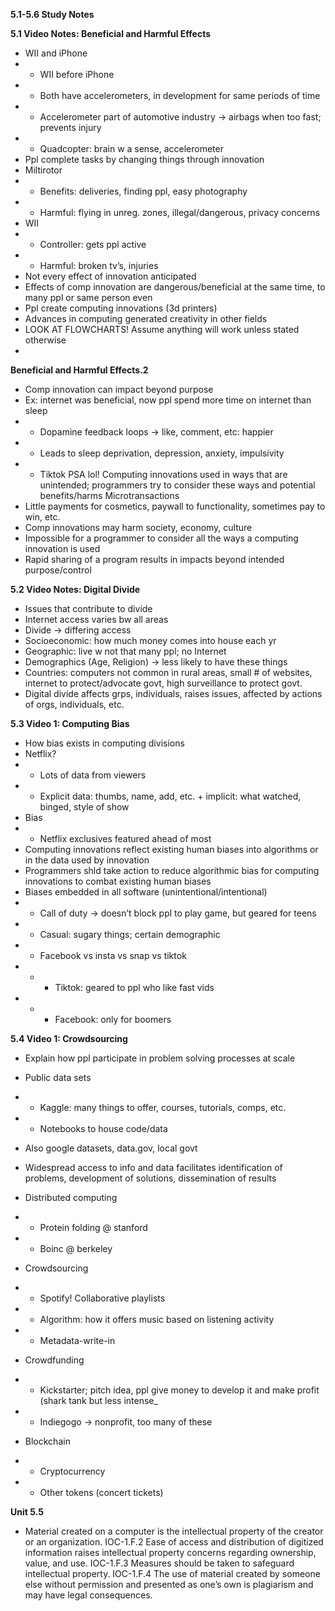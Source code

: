 ****5.1-5.6 Study Notes****

**5.1 Video Notes: Beneficial and Harmful Effects**
* WII and iPhone
* * WII before iPhone
* * Both have accelerometers, in development for same periods of time
* * Accelerometer part of automotive industry → airbags when too fast; prevents injury
* * Quadcopter: brain w a sense, accelerometer
* Ppl complete tasks by changing things through innovation
* Miltirotor
* * Benefits: deliveries, finding ppl, easy photography
* * Harmful: flying in unreg. zones, illegal/dangerous, privacy concerns
* WII
* * Controller: gets ppl active
* * Harmful: broken tv’s, injuries
* Not every effect of innovation anticipated
* Effects of comp innovation are dangerous/beneficial at the same time, to many ppl or same person even
* Ppl create computing innovations (3d printers)
* Advances in computing generated creativity in other fields
* LOOK AT FLOWCHARTS! Assume anything will work unless stated otherwise
*
**Beneficial and Harmful Effects.2**
* Comp innovation can impact beyond purpose
* Ex: internet was beneficial, now ppl spend more time on internet than sleep
* * Dopamine feedback loops → like, comment, etc: happier
* * Leads to sleep deprivation, depression, anxiety, impulsivity
* * Tiktok PSA lol!
Computing innovations used in ways that are unintended; programmers try to consider these ways and potential benefits/harms
Microtransactions
* Little payments for cosmetics, paywall to functionality, sometimes pay to win, etc.
* Comp innovations may harm society, economy, culture
* Impossible for a programmer to consider all the ways a computing innovation is used
* Rapid sharing of a program results in impacts beyond intended purpose/control


**5.2 Video Notes: Digital Divide**
* Issues that contribute to divide
* Internet access varies bw all areas
* Divide → differing access
* Socioeconomic: how much money comes into house each yr
* Geographic: live  w not that many ppl; no Internet
* Demographics (Age, Religion) → less likely to have these things
* Countries: computers not common in rural areas, small # of websites, internet to protect/advocate govt, high surveillance to protect govt.
* Digital divide affects grps, individuals, raises issues, affected by actions of orgs, individuals, etc.

**5.3 Video 1: Computing Bias**
* How bias exists in computing divisions
* Netflix?
* * Lots of data from viewers
* * Explicit data: thumbs, name, add, etc. + implicit: what watched, binged, style of show
* Bias
* * Netflix exclusives featured ahead of most
* Computing innovations reflect existing human biases into algorithms or in the data used by innovation
* Programmers shld take action to reduce algorithmic bias for computing innovations to combat existing human biases
* Biases embedded in all software (unintentional/intentional)
* * Call of duty → doesn’t block ppl to play game, but geared for teens
* * Casual: sugary things; certain demographic
* * Facebook vs insta vs snap vs tiktok
* * * Tiktok: geared to ppl who like fast vids
* * * Facebook: only for boomers

**5.4 Video 1: Crowdsourcing**
* Explain how ppl participate in problem solving processes at scale
* Public data sets
* * Kaggle: many things to offer, courses, tutorials, comps, etc.
* * Notebooks to house code/data
* Also google datasets, data.gov, local govt
* Widespread access to info and data facilitates identification of problems, development of solutions, dissemination of results
* Distributed computing
* * Protein folding @ stanford
* * Boinc @ berkeley

* Crowdsourcing
* * Spotify! Collaborative playlists
* * Algorithm: how it offers music based on listening activity
* * Metadata-write-in
* Crowdfunding
* * Kickstarter; pitch idea, ppl give money to develop it and make profit (shark tank but less intense_
* * Indiegogo → nonprofit, too many of these
* Blockchain
* * Cryptocurrency
* * Other tokens (concert tickets)

**Unit 5.5**
* Material created on a computer is the intellectual property of the creator or an organization. IOC-1.F.2 Ease of access and distribution of digitized information raises intellectual property concerns regarding ownership, value, and use. IOC-1.F.3 Measures should be taken to safeguard intellectual property. IOC-1.F.4 The use of material created by someone else without permission and presented as one’s own is plagiarism and may have legal consequences.
